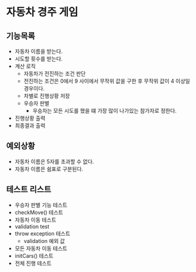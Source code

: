 # 자동차 경주 게임

## 기능목록
-  자동차 이름을 받는다.
-  시도할 횟수를 받는다.
-  계산 로직
    - 자동차가 전진하는 조건 판단
    - 전진하는 조건은 0에서 9 사이에서 무작위 값을 구한 후 무작위 값이 4 이상일 경우이다.
    - 차별로 진행상황 저장
    - 우승자 판별
      - 우승자는 모든 시도를 했을 떄 가장 많이 나가있는 참가자로 정한다.
-  진행상황 출력
-  최종결과 출력

##  예외상황

- 자동차 이름은 5자를 초과할 수 없다.
- 자동차 이름은 쉼표로 구분된다.

## 테스트 리스트
- 우승자 판별 기능 테스트
- checkMove() 테스트
- 자동차 이동 테스트
- validation test
- throw exception 테스트
  - validation 예외 값
- 모든 자동차 이동 테스트
- initCars() 테스트
- 전체 진행 테스트